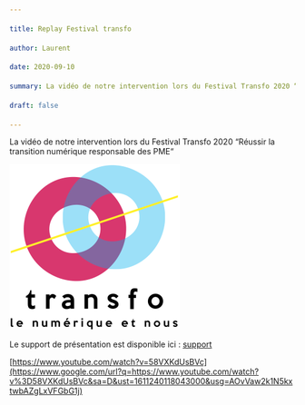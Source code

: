 ```yaml
---

title: Replay Festival transfo

author: Laurent

date: 2020-09-10

summary: La vidéo de notre intervention lors du Festival Transfo 2020 “Réussir la transition numérique responsable des PME“

draft: false

---
```


La vidéo de notre intervention lors du Festival Transfo 2020 “Réussir la transition numérique responsable des PME“

![](images/image1.png)

Le support de présentation est disponible ici : [support](https://www.google.com/url?q=https://docs.google.com/presentation/d/e/2PACX-1vT3_aJq_EEYmbYY5jRpeQDtcEjdbL84qjIWsM8oTZwmeii7TutVgvEbF9VybNqHG5XdldQbrAMzql1d/pub?start%3Dfalse%26slide%3Did.g89c76ed8f8_0_205&sa=D&ust=1611240118042000&usg=AOvVaw1OVHCJdXDRg-txccE_4DUy)

[https://www.youtube.com/watch?v=58VXKdUsBVc](https://www.google.com/url?q=https://www.youtube.com/watch?v%3D58VXKdUsBVc&sa=D&ust=1611240118043000&usg=AOvVaw2k1N5kxtwbAZgLxVFGbG1j)

